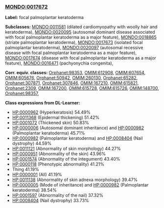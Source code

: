 
### [MONDO:0017672](http://purl.obolibrary.org/obo/MONDO_0017672)
**Label:** focal palmoplantar keratoderma

**Subclasses:** [MONDO:0011581](http://purl.obolibrary.org/obo/MONDO_0011581) (dilated cardiomyopathy with woolly hair and keratoderma), [MONDO:0020095](http://purl.obolibrary.org/obo/MONDO_0020095) (autosomal dominant disease associated with focal palmoplantar keratoderma as a major feature), [MONDO:0018865](http://purl.obolibrary.org/obo/MONDO_0018865) (striate palmoplantar keratoderma), [MONDO:0017673](http://purl.obolibrary.org/obo/MONDO_0017673) (isolated focal palmoplantar keratoderma), [MONDO:0020097](http://purl.obolibrary.org/obo/MONDO_0020097) (autosomal recessive disease with focal palmoplantar keratoderma as a major feature), [MONDO:0017674](http://purl.obolibrary.org/obo/MONDO_0017674) (disease with focal palmoplantar keratoderma as a major feature), [MONDO:0016471](http://purl.obolibrary.org/obo/MONDO_0016471) (pachyonychia congenita), 

**Corr. equiv. classes:** [Orphanet:98353](http://www.orpha.net/ORDO/Orphanet_98353), [OMIM:612908](http://purl.obolibrary.org/obo/OMIM_612908), [OMIM:607654](http://purl.obolibrary.org/obo/OMIM_607654), [OMIM:605676](http://purl.obolibrary.org/obo/OMIM_605676), [Orphanet:50942](http://www.orpha.net/ORDO/Orphanet_50942), [OMIM:260130](http://purl.obolibrary.org/obo/OMIM_260130), [Orphanet:65282](http://www.orpha.net/ORDO/Orphanet_65282), [Orphanet:307871](http://www.orpha.net/ORDO/Orphanet_307871), [Orphanet:307846](http://www.orpha.net/ORDO/Orphanet_307846), [OMIM:167210](http://purl.obolibrary.org/obo/OMIM_167210), [OMIM:615821](http://purl.obolibrary.org/obo/OMIM_615821), [Orphanet:2309](http://www.orpha.net/ORDO/Orphanet_2309), [OMIM:167200](http://purl.obolibrary.org/obo/OMIM_167200), [OMIM:615728](http://purl.obolibrary.org/obo/OMIM_615728), [OMIM:615726](http://purl.obolibrary.org/obo/OMIM_615726), [OMIM:148700](http://purl.obolibrary.org/obo/OMIM_148700), [Orphanet:98357](http://www.orpha.net/ORDO/Orphanet_98357), 

**Class expressions from DL-Learner:**

- [HP:0000962](http://purl.obolibrary.org/obo/HP_0000962) (Hyperkeratosis) 54.49%
- [HP:0011368](http://purl.obolibrary.org/obo/HP_0011368) (Epidermal thickening) 51.42%
- [HP:0001072](http://purl.obolibrary.org/obo/HP_0001072) (Thickened skin) 50.83%
- [HP:0000006](http://purl.obolibrary.org/obo/HP_0000006) (Autosomal dominant inheritance) and [HP:0000982](http://purl.obolibrary.org/obo/HP_0000982) (Palmoplantar keratoderma) 45.71%
- [HP:0000982](http://purl.obolibrary.org/obo/HP_0000982) (Palmoplantar keratoderma) and [HP:0008404](http://purl.obolibrary.org/obo/HP_0008404) (Nail dystrophy) 44.59%
- [HP:0011121](http://purl.obolibrary.org/obo/HP_0011121) (Abnormality of skin morphology) 44.27%
- [HP:0000951](http://purl.obolibrary.org/obo/HP_0000951) (Abnormality of the skin) 43.96%
- [HP:0001574](http://purl.obolibrary.org/obo/HP_0001574) (Abnormality of the integument) 43.40%
- [HP:0000118](http://purl.obolibrary.org/obo/HP_0000118) (Phenotypic abnormality) 41.21%
- Thing 41.19%
- [HP:0000001](http://purl.obolibrary.org/obo/HP_0000001) (All) 41.19%
- [HP:0011138](http://purl.obolibrary.org/obo/HP_0011138) (Abnormality of skin adnexa morphology) 39.47%
- [HP:0000005](http://purl.obolibrary.org/obo/HP_0000005) (Mode of inheritance) and [HP:0000982](http://purl.obolibrary.org/obo/HP_0000982) (Palmoplantar keratoderma) 38.54%
- [HP:0001597](http://purl.obolibrary.org/obo/HP_0001597) (Abnormality of the nail) 37.32%
- [HP:0008404](http://purl.obolibrary.org/obo/HP_0008404) (Nail dystrophy) 33.73%


